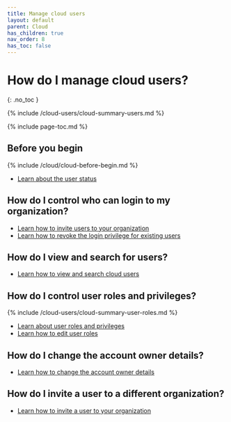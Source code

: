 ```yaml
---
title: Manage cloud users
layout: default
parent: Cloud
has_children: true
nav_order: 8
has_toc: false
---
```


# How do I manage cloud users?
{: .no_toc }

{% include /cloud-users/cloud-summary-users.md %}

{% include page-toc.md %}

## Before you begin

{% include /cloud/cloud-before-begin.md %}
* [Learn about the user status](/cloud/cloud-configuration/cloud-ref-user-status)

## How do I control who can login to my organization?

* [Learn how to invite users to your organization](/cloud/cloud-configuration/cloud-user-invite)
* [Learn how to revoke the login privilege for existing users](/cloud/cloud-configuration/cloud-user-deactivate)

## How do I view and search for users?

* [Learn how to view and search cloud users](/cloud/cloud-configuration/cloud-users-view-search)

## How do I control user roles and privileges?

{% include /cloud-users/cloud-summary-user-roles.md %}

* [Learn about user roles and privileges](/cloud/cloud-configuration/cloud-ref-user-roles)
* [Learn how to edit user roles](/cloud/cloud-configuration/cloud-user-edit-role)

## How do I change the account owner details?

* [Learn how to change the account owner details](/cloud/cloud-configuration/cloud-user-edit-details)

## How do I invite a user to a different organization?

* [Learn how to invite a user to your organization](/cloud/cloud-configuration/cloud-user-invite)

